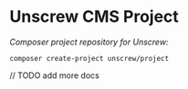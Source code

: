 # Unscrew CMS Project

*Composer project repository for Unscrew:*

```shell
composer create-project unscrew/project
```

// TODO add more docs
